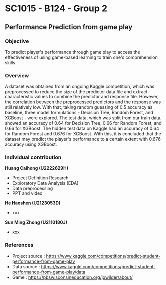 # SC1015 - B124 - Group 2

## Performance Prediction from game play

### Objective
To predict player's performance through game play to access the effectiveness of using game-based learning to train one's comprehension skills

### Overview
A dataset was obtained from an ongoing Kaggle competition, which was preprocessed to reduce the size of the predictor data file and extract characteristic values to combine the predictor and response file. However, the correlation between the preprocessed predictors and the response was still relatively low. With that, taking random guessing of 0.5 accuracy as baseline, three model formulations - Decision Tree, Random Forest, and XGBoost - were explored. The test data, which was split from our train data, showed an accuracy of 0.64 for Decision Tree, 0.66 for Random Forest, and 0.66 for XGBoost. The hidden test data on Kaggle had an accuracy of 0.64 for Random Forest and 0.676 for XGBoost. With this, it is concluded that the dataset may predict the player's performance to a certain extent with 0.676 accuracy using XGBoost.

### Individual contribution
**Huang Caihong (U2222629H)**
- Project Definition Research
- Exploratory Data Analysis (EDA)
- Data preprocessing
- PPT and video

**He Haoshen (U2123053D)**
- xxx

**Sun Ming Zhong (U2110180J)**
- xxx

### References
- Project source : https://www.kaggle.com/competitions/predict-student-performance-from-game-play
- Data source : https://www.kaggle.com/competitions/predict-student-performance-from-game-play/data
- Game : https://pbswisconsineducation.org/jowilder/about/
